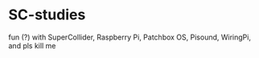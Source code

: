 # SC-studies
fun (?) with SuperCollider, Raspberry Pi, Patchbox OS, Pisound, WiringPi, and pls kill me
